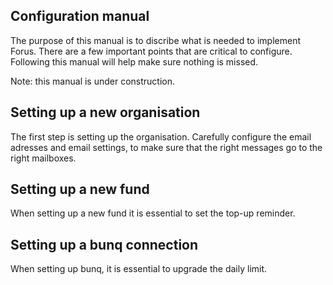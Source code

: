 ## Configuration manual
The purpose of this manual is to discribe what is needed to implement Forus. There are a few important points that are critical to configure. Following this manual will help make sure nothing is missed.

Note: this manual is under construction.

## Setting up a new organisation
The first step is setting up the organisation. Carefully configure the email adresses and email settings, to make sure that the right messages go to the right mailboxes.

## Setting up a new fund

When setting up a new fund it is essential to set the top-up reminder.

## Setting up a bunq connection

When setting up bunq, it is essential to upgrade the daily limit.
